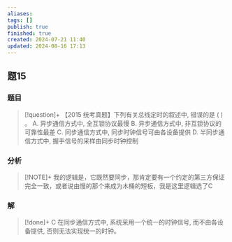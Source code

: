 ```yaml
---
aliases: 
tags: []
publish: true
finished: true
created: 2024-07-21 11:40
updated: 2024-08-16 17:13
---
```

## 题15
### 题目
> [!question]+
> 【2015 统考真题】下列有关总线定时的叙述中, 错误的是 ( ) 。
> A. 异步通信方式中, 全互锁协议最慢
> B. 异步通信方式中, 非互锁协议的可靠性最差
> C. 同步通信方式中, 同步时钟信号可由各设备提供
> D. 半同步通信方式中, 握手信号的采样由同步时钟控制
### 分析
> [!NOTE]+
> 我的逻辑是，它既然要同步，那肯定要有一个约定的第三方保证完全一致，或者说由慢的那个来成为木桶的短板，我是这里逻辑选了C
### 解
> [!done]+
> C
> 在同步通信方式中, 系统采用一个统一的时钟信号, 而不由各设备提供, 否则无法实现统一的时钟。